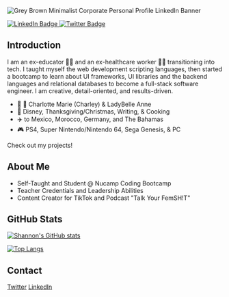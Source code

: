 ![Grey Brown Minimalist Corporate Personal Profile LinkedIn Banner](https://user-images.githubusercontent.com/99764268/185690334-77498bd7-d983-4eaf-adf8-93ba1d56ace2.png)

<div id="badges" align"center">
  <a href="[your-linkedin-URL](https://www.linkedin.com/in/shannontatibentley/)">
    <img src="https://img.shields.io/badge/LinkedIn-blue?style=for-the-badge&logo=linkedin&logoColor=white" alt="LinkedIn Badge"/>
  </a>

  <a href="[your-twitter-URL](https://twitter.com/ShannonTatianna)">
    <img src="https://img.shields.io/badge/Twitter-blue?style=for-the-badge&logo=twitter&logoColor=white" alt="Twitter Badge"/>
  </a>
</div>

## Introduction 
I am an ex-educator :teacher: and an ex-healthcare worker :health_worker: transitioning into tech. I taught myself the web development scripting languages, then started a bootcamp to learn about UI frameworks, UI libraries and the backend languages and relational databases to become a full-stack software engineer. I am creative, detail-oriented, and results-driven. 

- 🐶 🐶 Charlotte Marie (Charley) & LadyBelle Anne
- 💙	Disney, Thanksgiving/Christmas, Writing, & Cooking 
- ✈️	to Mexico, Morocco, Germany, and The Bahamas 
- 🎮	PS4, Super Nintendo/Nintendo 64, Sega Genesis, & PC

Check out my projects! 

## About Me
- Self-Taught and Student @ Nucamp Coding Bootcamp
- Teacher Credentials and Leadership Abilities
- Content Creator for TikTok and Podcast "Talk Your FemSH!T"

## GitHub Stats

[![Shannon's GitHub stats](https://github-readme-stats.vercel.app/api?username=shay90210&theme=algolia&show_icons=true)](https://github.com/shay90210/github-readme-stats)

[![Top Langs](https://github-readme-stats.vercel.app/api/top-langs/?username=shay90210&theme=algolia)](https://github.com/shay90210/github-readme-stats)

## Contact
[Twitter](https://twitter.com/ShannonTatianna)
[LinkedIn](https://www.linkedin.com/in/shannontatibentley/)

